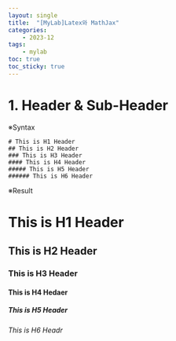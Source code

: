 ```yaml
---
layout: single
title:  "[MyLab]Latex와 MathJax"
categories: 
    - 2023-12
tags:
    - mylab
toc: true
toc_sticky: true
---
```



# 1. Header & Sub-Header


※Syntax
```
# This is H1 Header
## This is H2 Header
### This is H3 Header
#### This is H4 Header
##### This is H5 Header
###### This is H6 Header
```
※Result
# This is H1 Header
## This is H2 Header
### This is H3 Header
#### This is H4 Hedaer
##### This is H5 Header
###### This is H6 Headr


